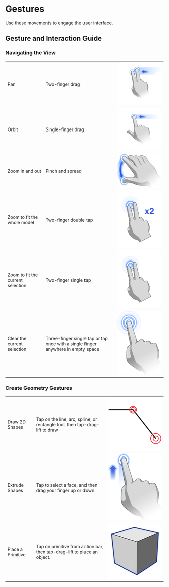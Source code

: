 # Gestures

Use these movements to engage the user interface.

## Gesture and Interaction Guide

### Navigating the View

|  |  |  |
| :--- | :--- | :--- |
| Pan | Two-finger drag | ![](../.gitbook/assets/guid-4307f5d6-e2c3-4cab-9fd2-651d52b3dcf8-low.png) |
| Orbit | Single-finger drag | ![](../.gitbook/assets/guid-65a59445-15db-4f19-b25a-5d5193e57761-low.png) |
| Zoom in and out | Pinch and spread | ![](../.gitbook/assets/guid-7b204401-5d68-4119-bc25-06353f6de600-low.png) |
| Zoom to fit the whole model | Two-finger double tap | ![](../.gitbook/assets/gestures-ios-2finger-doubletap-02.png) |
| Zoom to fit the current selection | Two-finger single tap | ![](../.gitbook/assets/gestures-ios-2finger-singletap-03.png) |
| Clear the current selection | Three-finger single tap or tap once with a single finger anywhere in empty space | ![](../.gitbook/assets/guid-741a3f3d-b558-444a-a2ef-d817498dbd10-low.png) |

### Create Geometry Gestures

|  |  |  |
| :--- | :--- | :--- |
| Draw 2D Shapes | Tap on the line, arc, spline, or rectangle tool, then tap-drag-lift to draw | ![](../.gitbook/assets/guid-f27654cc-6996-4d89-8030-3ea2b9d41b63-low.png) |
| Extrude Shapes | Tap to select a face, and then drag your finger up or down. | ![](../.gitbook/assets/guid-a84a7dbb-e3ef-4130-afdf-0e9cd1ba5512-low.png) |
| Place a Primitive | Tap on primitive from action bar, then tap-drag-lift to place an object. | ![](../.gitbook/assets/guid-08d9b90c-be55-4596-bffb-3436e9d2a939-low.png) |

